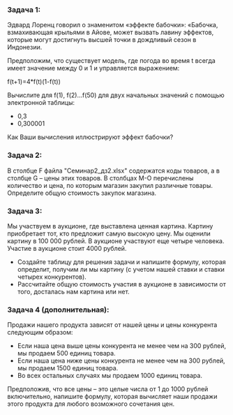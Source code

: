 ### Задача 1:
Эдвард Лоренц говорил о знаменитом «эффекте бабочки»: «Бабочка, взмахивающая крыльями в Айове, может вызвать лавину эффектов,
которые могут достигнуть высшей точки в дождливый сезон в Индонезии.

Предположим, что существует модель, где погода во время t всегда имеет значение между 0 и 1 и управляется выражением:

f(t+1)=4*f(t)(1-f(t))

Вычислите для f(1), f(2)...f(50) для двух начальных значений с помощью электронной таблицы:

* 0,3
* 0,300001

Как Ваши вычисления иллюстрируют эффект бабочки?

### Задача 2:
В столбце F файла "Cеминар2_дз2.xlsx" содержатся коды товаров, а в столбце G – цены этих товаров.
В столбцах М-О перечислены количество и цена, по которым магазин закупил различные товары.
Определите общую стоимость закупок магазина.

### Задача 3:
Мы участвуем в аукционе, где выставлена ценная картина. Картину приобретает тот, кто предложит самую высокую цену.
Мы оценили картину в 100 000 рублей. В аукционе участвуют еще четыре человека. Участие в аукционе стоит 4000 рублей.

* Создайте таблицу для решения задачи и напишите формулу, которая определит, получим ли мы картину (с учетом нашей ставки и ставки четырех конкурентов).
* Рассчитайте общую стоимость участия в аукционе в зависимости от того, досталась нам картина или нет.

### Задача 4 (дополнительная):
Продажи нашего продукта зависят от нашей цены и цены конкурента следующим образом:

* Если наша цена выше цены конкурента не менее чем на 300 рублей, мы продаем 500 единиц товара.
* Если наша цена ниже цены конкурента не менее чем на 300 рублей, мы продаем 1500 единиц товара.
* Во всех остальных случаях мы продаем 1000 единиц товара.

Предположив, что все цены – это целые числа от 1 до 1000 рублей включительно, напишите формулу,
которая вычисляет наши продажи этого продукта для любого возможного сочетания цен.
